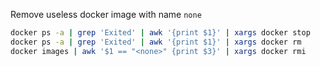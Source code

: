 Remove useless docker image with name `none`

```bash
docker ps -a | grep 'Exited' | awk '{print $1}' | xargs docker stop
docker ps -a | grep 'Exited' | awk '{print $1}' | xargs docker rm
docker images | awk '$1 == "<none>" {print $3}' | xargs docker rmi
```
